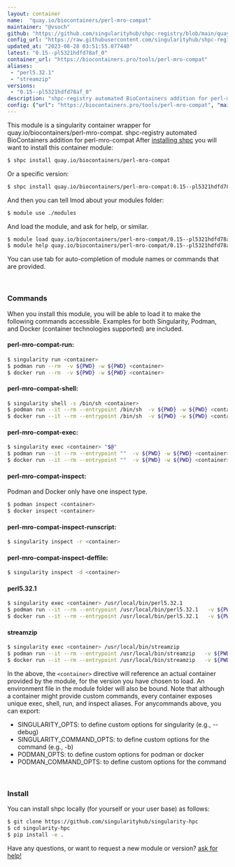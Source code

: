 ```yaml
---
layout: container
name:  "quay.io/biocontainers/perl-mro-compat"
maintainer: "@vsoch"
github: "https://github.com/singularityhub/shpc-registry/blob/main/quay.io/biocontainers/perl-mro-compat/container.yaml"
config_url: "https://raw.githubusercontent.com/singularityhub/shpc-registry/main/quay.io/biocontainers/perl-mro-compat/container.yaml"
updated_at: "2023-08-28 03:51:55.077440"
latest: "0.15--pl5321hdfd78af_0"
container_url: "https://biocontainers.pro/tools/perl-mro-compat"
aliases:
 - "perl5.32.1"
 - "streamzip"
versions:
 - "0.15--pl5321hdfd78af_0"
description: "shpc-registry automated BioContainers addition for perl-mro-compat"
config: {"url": "https://biocontainers.pro/tools/perl-mro-compat", "maintainer": "@vsoch", "description": "shpc-registry automated BioContainers addition for perl-mro-compat", "latest": {"0.15--pl5321hdfd78af_0": "sha256:f6a80686a4f076e32fca85ee01699f9dc76dab3597f564f50c31b9ddda1faf02"}, "tags": {"0.15--pl5321hdfd78af_0": "sha256:f6a80686a4f076e32fca85ee01699f9dc76dab3597f564f50c31b9ddda1faf02"}, "docker": "quay.io/biocontainers/perl-mro-compat", "aliases": {"perl5.32.1": "/usr/local/bin/perl5.32.1", "streamzip": "/usr/local/bin/streamzip"}}
---
```


This module is a singularity container wrapper for quay.io/biocontainers/perl-mro-compat.
shpc-registry automated BioContainers addition for perl-mro-compat
After [installing shpc](#install) you will want to install this container module:


```bash
$ shpc install quay.io/biocontainers/perl-mro-compat
```

Or a specific version:

```bash
$ shpc install quay.io/biocontainers/perl-mro-compat:0.15--pl5321hdfd78af_0
```

And then you can tell lmod about your modules folder:

```bash
$ module use ./modules
```

And load the module, and ask for help, or similar.

```bash
$ module load quay.io/biocontainers/perl-mro-compat/0.15--pl5321hdfd78af_0
$ module help quay.io/biocontainers/perl-mro-compat/0.15--pl5321hdfd78af_0
```

You can use tab for auto-completion of module names or commands that are provided.

<br>

### Commands

When you install this module, you will be able to load it to make the following commands accessible.
Examples for both Singularity, Podman, and Docker (container technologies supported) are included.

#### perl-mro-compat-run:

```bash
$ singularity run <container>
$ podman run --rm  -v ${PWD} -w ${PWD} <container>
$ docker run --rm  -v ${PWD} -w ${PWD} <container>
```

#### perl-mro-compat-shell:

```bash
$ singularity shell -s /bin/sh <container>
$ podman run --it --rm --entrypoint /bin/sh  -v ${PWD} -w ${PWD} <container>
$ docker run --it --rm --entrypoint /bin/sh  -v ${PWD} -w ${PWD} <container>
```

#### perl-mro-compat-exec:

```bash
$ singularity exec <container> "$@"
$ podman run --it --rm --entrypoint ""  -v ${PWD} -w ${PWD} <container> "$@"
$ docker run --it --rm --entrypoint ""  -v ${PWD} -w ${PWD} <container> "$@"
```

#### perl-mro-compat-inspect:

Podman and Docker only have one inspect type.

```bash
$ podman inspect <container>
$ docker inspect <container>
```

#### perl-mro-compat-inspect-runscript:

```bash
$ singularity inspect -r <container>
```

#### perl-mro-compat-inspect-deffile:

```bash
$ singularity inspect -d <container>
```


#### perl5.32.1

```bash
$ singularity exec <container> /usr/local/bin/perl5.32.1
$ podman run --it --rm --entrypoint /usr/local/bin/perl5.32.1   -v ${PWD} -w ${PWD} <container> -c " $@"
$ docker run --it --rm --entrypoint /usr/local/bin/perl5.32.1   -v ${PWD} -w ${PWD} <container> -c " $@"
```


#### streamzip

```bash
$ singularity exec <container> /usr/local/bin/streamzip
$ podman run --it --rm --entrypoint /usr/local/bin/streamzip   -v ${PWD} -w ${PWD} <container> -c " $@"
$ docker run --it --rm --entrypoint /usr/local/bin/streamzip   -v ${PWD} -w ${PWD} <container> -c " $@"
```



In the above, the `<container>` directive will reference an actual container provided
by the module, for the version you have chosen to load. An environment file in the
module folder will also be bound. Note that although a container
might provide custom commands, every container exposes unique exec, shell, run, and
inspect aliases. For anycommands above, you can export:

 - SINGULARITY_OPTS: to define custom options for singularity (e.g., --debug)
 - SINGULARITY_COMMAND_OPTS: to define custom options for the command (e.g., -b)
 - PODMAN_OPTS: to define custom options for podman or docker
 - PODMAN_COMMAND_OPTS: to define custom options for the command

<br>

### Install

You can install shpc locally (for yourself or your user base) as follows:

```bash
$ git clone https://github.com/singularityhub/singularity-hpc
$ cd singularity-hpc
$ pip install -e .
```

Have any questions, or want to request a new module or version? [ask for help!](https://github.com/singularityhub/singularity-hpc/issues)